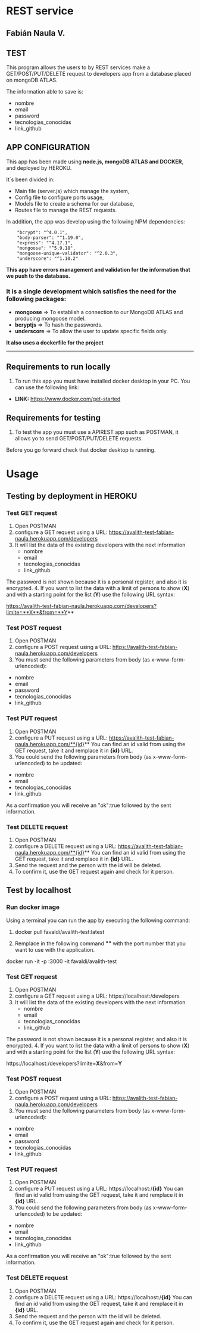 

# REST service 
## Fabián Naula V.

## TEST 

This program allows the users to by REST services make a GET/POST/PUT/DELETE request to developers app from a database placed on mongoDB ATLAS.

The information able to save is:
  -  nombre
  -  email
  -  password
  -  tecnologias_conocidas
  -  link_github

## APP CONFIGURATION

This app has been made using **node.js, mongoDB ATLAS and DOCKER**, and deployed by HEROKU. 

It´s been divided in:
- Main file (server.js) which manage the system,
- Config file to configure ports usage,
- Models file to create a schema for our database,
- Routes file to manage the REST requests.

In addition, the app was develop using the following NPM dependencies:

        "bcrypt": "^4.0.1",
        "body-parser": "^1.19.0",
        "express": "^4.17.1",
        "mongoose": "^5.9.18",
        "mongoose-unique-validator": "^2.0.3",
        "underscore": "^1.10.2"

**This app have errors management and validation for the information that we push to the database.**

### It is a single development which satisfies the need for the following packages:

 - **mongoose** => To establish a connection to our MongoDB ATLAS and producing mongoose model.
 - **bcryptjs** => To hash the passwords.
 - **underscore** => To allow the user to update specific fields only.

 **It also uses a dockerfile for the project**

 -------------

## Requirements to run locally

1. To run this app you must have installed docker desktop in your PC. You can use the following link:

- **LINK:** https://www.docker.com/get-started

## Requirements for testing

1. To test the app you must use a APIREST app such as POSTMAN, it allows yo to send GET/POST/PUT/DELETE requests. 

Before you go forward check that docker desktop is running.

# Usage

## Testing by deployment in HEROKU

### Test GET request

1. Open POSTMAN
2. configure a GET request using a URL: https://avalith-test-fabian-naula.herokuapp.com/developers
3. It will list the data of the existing developers with the next information
    -  nombre
    -  email
    -  tecnologias_conocidas
    -  link_github

The password is not shown because it is a personal register, and also it is encrypted.
4. If you want to list the data with a limit of persons to show (**X**) and with a starting point for the list (**Y**) use the following URL syntax:
 
 https://avalith-test-fabian-naula.herokuapp.com/developers?limite=**X**&from=**Y**

### Test POST request

1. Open POSTMAN
2. configure a POST request using a URL: https://avalith-test-fabian-naula.herokuapp.com/developers
3. You must send the following parameters from body (as x-www-form-urlencoded):

  -  nombre
  -  email
  -  password
  -  tecnologias_conocidas
  -  link_github

### Test PUT request

1. Open POSTMAN
2. configure a PUT request using a URL: https://avalith-test-fabian-naula.herokuapp.com/**{id}**
You can find an id valid from using the GET request, take it and remplace it in **{id}** URL.
3. You could send the following parameters from body (as x-www-form-urlencoded) to be updated:

  -  nombre
  -  email
  -  tecnologias_conocidas
  -  link_github

As a confirmation you will receive an "ok":true followed by the sent information.


### Test DELETE request

1. Open POSTMAN
2. configure a DELETE request using a URL: https://avalith-test-fabian-naula.herokuapp.com/**{id}**
You can find an id valid from using the GET request, take it and remplace it in **{id}** URL.
3. Send the request and the person with the id will be deleted.
4. To confirm it, use the GET request again and check for it person.

## Test by localhost

### Run docker image

Using a terminal you can run the app by executing the following command:

1. docker pull favaldi/avalith-test:latest

2. Remplace in the following command **"<PORT>"** with the port number that you want to use with the application.

 docker run -it -p <PORT>:3000 -it favaldi/avalith-test


### Test GET request

1. Open POSTMAN
2. configure a GET request using a URL: https://localhost:**<PORT>**/developers
3. It will list the data of the existing developers with the next information
    -  nombre
    -  email
    -  tecnologias_conocidas
    -  link_github

The password is not shown because it is a personal register, and also it is encrypted.
4. If you want to list the data with a limit of persons to show (**X**) and with a starting point for the list (**Y**) use the following URL syntax:
 
 https://localhost:**<PORT>**/developers?limite=**X**&from=**Y**

### Test POST request

1. Open POSTMAN
2. configure a POST request using a URL: https://avalith-test-fabian-naula.herokuapp.com/developers
3. You must send the following parameters from body (as x-www-form-urlencoded):

  -  nombre
  -  email
  -  password
  -  tecnologias_conocidas
  -  link_github

### Test PUT request

1. Open POSTMAN
2. configure a PUT request using a URL: https://localhost:**<PORT>**/**{id}**
You can find an id valid from using the GET request, take it and remplace it in **{id}** URL.
3. You could send the following parameters from body (as x-www-form-urlencoded) to be updated:

  -  nombre
  -  email
  -  tecnologias_conocidas
  -  link_github

As a confirmation you will receive an "ok":true followed by the sent information.


### Test DELETE request

1. Open POSTMAN
2. configure a DELETE request using a URL: https://localhost:**<PORT>**/**{id}**
You can find an id valid from using the GET request, take it and remplace it in **{id}** URL.
3. Send the request and the person with the id will be deleted.
4. To confirm it, use the GET request again and check for it person.



